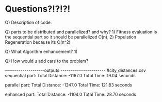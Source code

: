 # Questions?!?!?!


Q) Description of code:

Q) parts to be distributed and parallelized? and why?
    1) Fitness evaluation is the sequential part so it should be parallelized O(n),
    2) Population Regeneration because its O(n^2)



Q) What Algorithm enhancement?
    1) 

Q) How would u add cars to the problem?


--------------------outputs:-----------------------
#city_distances.csv
sequential part:
Total Distance: -1187.0
Total Time: 19.04 seconds

parallel part:
Total Distance: -1247.0
Total Time: 121.83 seconds

enhanced part:
Total Distance: -1104.0
Total Time: 28.70 seconds

